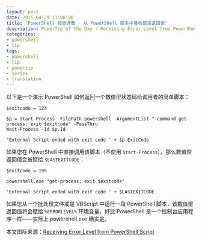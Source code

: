 ```yaml
---
layout: post
date: 2015-04-29 11:00:00
title: "PowerShell 技能连载 - 从 PowerShell 脚本中接收错误返回值"
description: PowerTip of the Day - Receiving Error Level from PowerShell Script
categories:
- powershell
- tip
tags:
- powershell
- tip
- powertip
- series
- translation
---
```

以下是一个演示 PowerShell 如何返回一个数值型状态码给调用者的简单脚本：

    $exitcode = 123
    
    $p = Start-Process -FilePath powershell -ArgumentList "-command get-process; exit $exitcode" -PassThru
    Wait-Process -Id $p.Id
    
    'External Script ended with exit code ' + $p.ExitCode

如果您在 PowerShell 中直接调用该脚本（不使用 `Start-Process`），那么数值型返回值会被赋给 `$LASTEXITCODE`：

    $exitcode = 199
    
    powershell.exe "get-process; exit $exitcode"
    
    'External Script ended with exit code ' + $LASTEXITCODE 

如果您从一个批处理文件或是 VBScript 中运行一段 PowerShell 脚本，该数值型返回值将会赋给 `%ERRORLEVEL%` 环境变量，好比 PowerShell 是一个控制台应用程序一样——实际上 powershell.exe 确实是。

<!--more-->
本文国际来源：[Receiving Error Level from PowerShell Script](http://community.idera.com/powershell/powertips/b/tips/posts/receiving-error-level-from-powershell-script)
